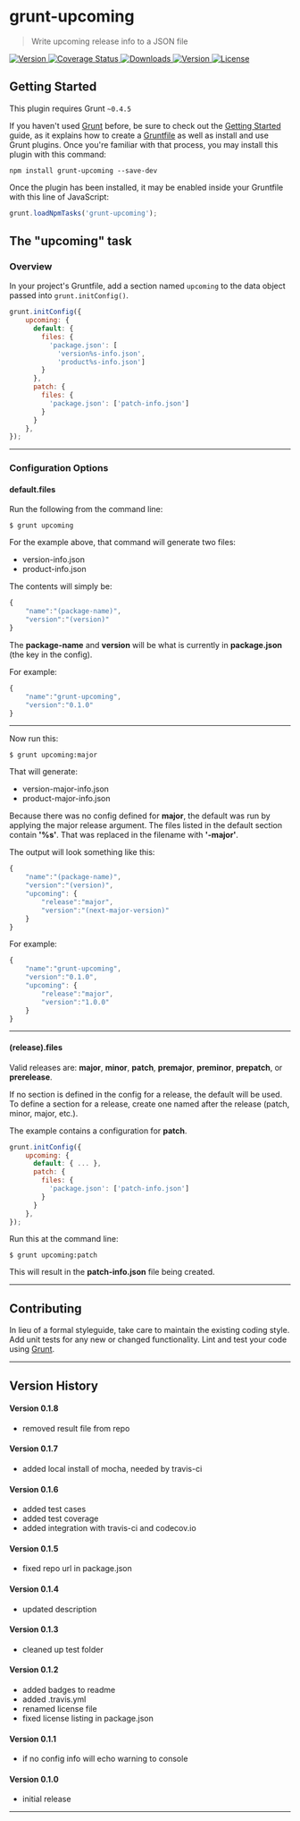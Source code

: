 # grunt-upcoming

> Write upcoming release info to a JSON file

<p align="left">
  <a href="https://travis-ci.org/mitchallen/grunt-upcoming">
    <img src="https://img.shields.io/travis/mitchallen/grunt-upcoming.svg?style=flat-square" alt="Version">
  </a>
  <a href="https://codecov.io/gh/mitchallen/grunt-upcoming">
    <img src="https://codecov.io/gh/mitchallen/grunt-upcoming/branch/master/graph/badge.svg" alt="Coverage Status">
  </a>
  <a href="https://npmjs.org/package/grunt-upcoming">
    <img src="http://img.shields.io/npm/dt/grunt-upcoming.svg?style=flat-square" alt="Downloads">
  </a>
  <a href="https://npmjs.org/package/grunt-upcoming">
    <img src="http://img.shields.io/npm/v/grunt-upcoming.svg?style=flat-square" alt="Version">
  </a>
  <a href="https://npmjs.com/package/grunt-upcoming">
    <img src="https://img.shields.io/npm/l/grunt-upcoming.svg?style=flat-square" alt="License"></a>
  </a>
</p>

## Getting Started
This plugin requires Grunt `~0.4.5`

If you haven't used [Grunt](http://gruntjs.com/) before, be sure to check out the [Getting Started](http://gruntjs.com/getting-started) guide, as it explains how to create a [Gruntfile](http://gruntjs.com/sample-gruntfile) as well as install and use Grunt plugins. Once you're familiar with that process, you may install this plugin with this command:

```shell
npm install grunt-upcoming --save-dev
```

Once the plugin has been installed, it may be enabled inside your Gruntfile with this line of JavaScript:

```js
grunt.loadNpmTasks('grunt-upcoming');
```

## The "upcoming" task

### Overview
In your project's Gruntfile, add a section named `upcoming` to the data object passed into `grunt.initConfig()`.

```js
grunt.initConfig({
    upcoming: {
      default: {
        files: {
          'package.json': [
            'version%s-info.json', 
            'product%s-info.json']
        }
      },
      patch: {
        files: {
          'package.json': ['patch-info.json']
        }
      }
    },
});
```

* * *

### Configuration Options

#### default.files

Run the following from the command line:

    $ grunt upcoming
    
For the example above, that command will generate two files:

* version-info.json
* product-info.json

The contents will simply be:

```js
{
	"name":"(package-name)",
	"version":"(version)"
}
```

The __package-name__ and __version__ will be what is currently in __package.json__ (the key in the config).

For example:

```js
{
	"name":"grunt-upcoming",
	"version":"0.1.0"
}
```

* * *

Now run this:

	$ grunt upcoming:major
	
That will generate:

* version-major-info.json
* product-major-info.json

Because there was no config defined for __major__, the default was run by applying the major release argument. The files listed in the default section contain __'%s'__. That was replaced in the filename with __'-major'__.

The output will look something like this:

```js
{
	"name":"(package-name)",
	"version":"(version)",
	"upcoming": {
		"release":"major",
		"version":"(next-major-version)"
	}
}
```

For example:

```js
{
	"name":"grunt-upcoming",
	"version":"0.1.0",
	"upcoming": {
		"release":"major",
		"version":"1.0.0"
	}
}
```

* * *

#### (release).files

Valid releases are:  __major__, __minor__, __patch__, __premajor__, __preminor__, __prepatch__, or __prerelease__.

If no section is defined in the config for a release, the default will be used. To define a section for a release, create one named after the release (patch, minor, major, etc.).

The example contains a configuration for __patch__.

```js
grunt.initConfig({
    upcoming: {	
      default: { ... },
      patch: {
        files: {
          'package.json': ['patch-info.json']
        }
      }
    },
});
```

Run this at the command line:

	$ grunt upcoming:patch

This will result in the __patch-info.json__ file being created.


* * *

## Contributing
In lieu of a formal styleguide, take care to maintain the existing coding style. Add unit tests for any new or changed functionality. Lint and test your code using [Grunt](http://gruntjs.com/).

* * *

## Version History

#### Version 0.1.8

* removed result file from repo

#### Version 0.1.7

* added local install of mocha, needed by travis-ci

#### Version 0.1.6

* added test cases
* added test coverage
* added integration with travis-ci and codecov.io

#### Version 0.1.5

* fixed repo url in package.json

#### Version 0.1.4

* updated description

#### Version 0.1.3

* cleaned up test folder

#### Version 0.1.2

* added badges to readme
* added .travis.yml
* renamed license file
* fixed license listing in package.json

#### Version 0.1.1 

* if no config info will echo warning to console

#### Version 0.1.0 

* initial release

* * *
